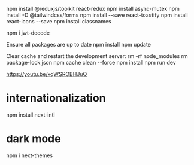 npm install @reduxjs/toolkit react-redux
npm install async-mutex
npm install -D @tailwindcss/forms
npm install --save react-toastify
npm install react-icons --save
npm install classnames

npm i jwt-decode

Ensure all packages are up to date
npm install
npm update

Clear cache and restart the development server:
rm -rf node_modules
rm package-lock.json
npm cache clean --force
npm install
npm run dev

https://youtu.be/xqWSROBHJuQ


# internationalization
npm install next-intl

# dark mode
npm i next-themes
